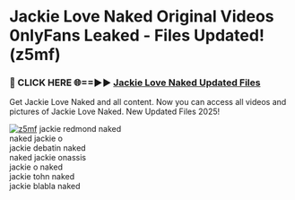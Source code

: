 # Jackie Love Naked Original Videos 0nlyFans Leaked - Files Updated! (z5mf)

<h3>🔴 CLICK HERE 🌐==►► <a href="https://tinyurl.com/yckcrads" rel="nofollow">Jackie Love Naked Updated Files</a></h3>

Get Jackie Love Naked and all content. Now you can access all videos and pictures of Jackie Love Naked. New Updated Files 2025!

[![z5mf](https://i.imgur.com/hpKpOFt.gif)](https://tinyurl.com/yckcrads)
jackie redmond naked<br>
naked jackie o<br>
jackie debatin naked<br>
naked jackie onassis<br>
jackie o naked<br>
jackie tohn naked<br>
jackie blabla naked